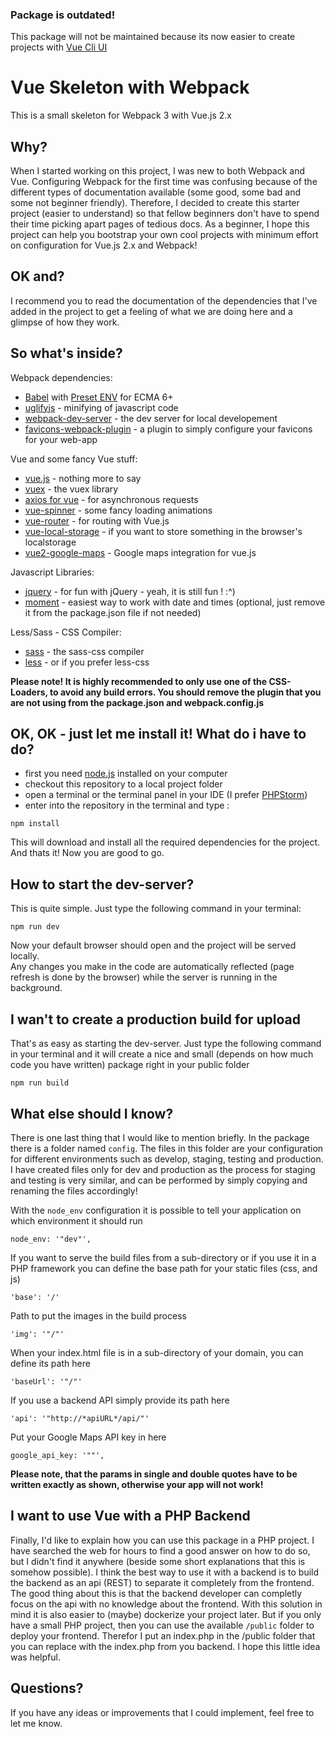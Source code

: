 ### Package is outdated!
This package will not be maintained because its now easier to create projects with [Vue Cli UI](https://cli.vuejs.org/)


# Vue Skeleton with Webpack

This is a small skeleton for Webpack 3 with Vue.js 2.x

## Why?
When I started working on this project, I was new to both Webpack and Vue. Configuring Webpack for the first time was confusing because of the different types of documentation available (some good, some bad and some not beginner friendly). Therefore, 
I decided to create this starter project (easier to understand) so that fellow beginners don't have to spend their time picking apart pages of tedious docs. 
As a beginner, I hope this project can help you bootstrap your own cool projects with minimum effort on configuration for Vue.js 2.x and Webpack!



## OK and?
I recommend you to read the documentation of the dependencies that I've added in the project to get a feeling of what we are doing here and a glimpse of how they work.


## So what's inside?

Webpack dependencies:
* [Babel](https://github.com/babel/babel-loader) with [Preset ENV](https://babeljs.io/docs/plugins/preset-env/) for ECMA 6+
* [uglifyjs](https://github.com/webpack-contrib/uglifyjs-webpack-plugin) - minifying of javascript code
* [webpack-dev-server](https://github.com/webpack/docs/wiki/webpack-dev-server) - the dev server for local developement
* [favicons-webpack-plugin](https://github.com/jantimon/favicons-webpack-plugin) - a plugin to simply configure your favicons for your web-app

Vue and some fancy Vue stuff:
* [vue.js](https://vuejs.org/) - nothing more to say 
* [vuex](https://vuex.vuejs.org/en/intro.html) - the vuex library
* [axios for vue](https://github.com/imcvampire/vue-axios) - for asynchronous requests
* [vue-spinner](https://github.com/greyby/vue-spinner) - some fancy loading animations
* [vue-router](https://router.vuejs.org/en/) - for routing with Vue.js
* [vue-local-storage](https://github.com/pinguinjkeke/vue-local-storage) - if you want to store something in the browser's localstorage
* [vue2-google-maps](https://github.com/xkjyeah/vue-google-maps) - Google maps integration for vue.js

Javascript Libraries:
* [jquery](http://api.jquery.com/) - for fun with jQuery - yeah, it is still fun ! :^)
* [moment](https://momentjs.com/) - easiest way to work with date and times (optional, just remove it from the package.json file if not needed)

Less/Sass - CSS Compiler:
* [sass](https://github.com/webpack-contrib/sass-loader) - the sass-css compiler
* [less](https://github.com/webpack-contrib/less-loader) - or if you prefer less-css

**Please note! It is highly recommended to only use one of the CSS-Loaders, to avoid any build errors.
You should remove the plugin that you are not using from the package.json and webpack.config.js**


## OK, OK - just let me install it! What do i have to do?
 * first you need [node.js](https://nodejs.org/en/) installed on your computer
 * checkout this repository to a local project folder
 * open a terminal or the terminal panel in your IDE (I prefer [PHPStorm](https://www.jetbrains.com/phpstorm/))
 * enter into the repository in the terminal and type :
 ```
 npm install
 ```
 
 This will download and install all the required dependencies for the project.
 And thats it! Now you are good to go.
 
 ## How to start the dev-server?
 This is quite simple. Just type the following command in your terminal:
 ```
 npm run dev
 ```
 Now your default browser should open and the project will be served locally.<br />
 Any changes you make in the code are automatically reflected (page refresh is done by the browser) while the server is running in the background.
 
 ## I wan't to create a production build for upload
 That's as easy as starting the dev-server. Just type the following command in your terminal and it will create a nice and small (depends on how much code you have written) package right in your public folder
 ```
 npm run build
 ```

## What else should I know?
There is one last thing that I would like to mention briefly. In the package there is a folder named `config`. The files in this folder are your configuration for different environments such as develop, staging, testing and production.
I have created files only for dev and production as the process for staging and testing is very similar, and can be performed by simply copying and renaming the files accordingly! 

With the `node_env` configuration it is possible to tell your application on which environment it should run
```
node_env: '"dev"',
```

If you want to serve the build files from a sub-directory or if you use it in a PHP framework you can define the base path for your static files (css, and js)
```
'base': '/'
```

Path to put the images in the build process
```
'img': '"/"'
```

When your index.html file is in a sub-directory of your domain, you can define its path here
```
'baseUrl': '"/"'
```

If you use a backend API simply provide its path here
```
'api': '"http://*apiURL*/api/"'
```

Put your Google Maps API key in here
```
google_api_key: '""',
```
**Please note, that the params in single and double quotes have to be written exactly as shown, otherwise your app will not work!**

## I want to use Vue with a PHP Backend
Finally, I'd like to explain how you can use this package in a PHP project. I have searched the web for hours to find a good answer on how to do so, but I didn't find it anywhere (beside some short explanations that this is somehow possible).
I think the best way to use it with a backend is to build the backend as an api (REST) to separate it completely from the frontend. 
The good thing about this is that the backend developer can completly focus on the api with no knowledge about the frontend.
With this solution in mind it is also easier to (maybe) dockerize your project later. But if you only have a small PHP project, then you can use the available `/public` folder to deploy your frontend. Therefor I put an index.php in the /public folder that you can replace with the index.php from you backend. I hope this little idea was helpful.
 
 ## Questions?
If you have any ideas or improvements that I could implement, feel free to let me know.
